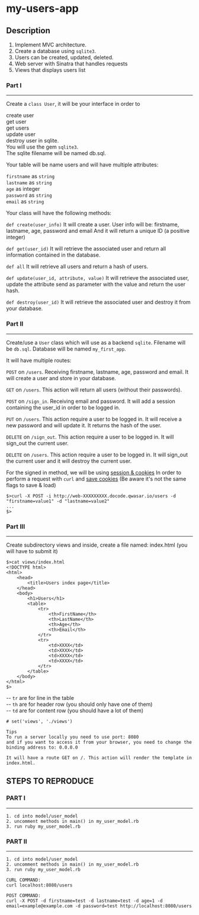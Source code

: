 # my-users-app

## Description

1. Implement MVC architecture.
2. Create a database using `sqlite3`.
3. Users can be created, updated, deleted.
4. Web server with Sinatra that handles requests
5. Views that displays users list

### Part I

---

Create a `class User`, it will be your interface in order to

create user </br>
get user </br>
get users </br>
update user </br>
destroy user in sqlite. </br>
You will use the gem `sqlite3`. </br>
The sqlite filename will be named db.sql. </br>

Your table will be name users and will have multiple attributes:

`firstname` as `string` </br>
`lastname` as `string` </br>
`age` as integer </br>
`password` as `string` </br>
`email` as `string` </br>

Your class will have the following methods:

`def create(user_info)`
It will create a user. User info will be: firstname, lastname, age, password and email
And it will return a unique ID (a positive integer)

`def get(user_id)`
It will retrieve the associated user and return all information contained in the database.

`def all`
It will retrieve all users and return a hash of users.

`def update(user_id, attribute, value)`
It will retrieve the associated user, update the attribute send as parameter with the value and return the user hash.

`def destroy(user_id)`
It will retrieve the associated user and destroy it from your database.

### Part II

---

Create/use a `User` class which will use as a backend `sqlite`. Filename will be `db.sql`. Database will be named `my_first_app`.

It will have multiple routes:

`POST` on `/users`. Receiving firstname, lastname, age, password and email. It will create a user and store in your database.

`GET` on `/users`. This action will return all users (without their passwords).

`POST` on `/sign_in`. Receiving email and password. It will add a session containing the user_id in order to be logged in.

`PUT` on `/users`. This action require a user to be logged in. It will receive a new password and will update it. It returns the hash of the user.

`DELETE` on `/sign_out`. This action require a user to be logged in. It will sign_out the current user.

`DELETE` on `/users`. This action require a user to be logged in. It will sign_out the current user and it will destroy the current user.

For the signed in method, we will be using [session & cookies](https://webapps-for-beginners.rubymonstas.org/sessions/sinatra_sessions.html)
In order to perform a request with `curl` and [save cookies](https://stackoverflow.com/questions/15995919/how-to-use-curl-to-send-cookies/23039038#23039038)
(Be aware it's not the same flags to save & load)

```
$>curl -X POST -i http://web-XXXXXXXXX.docode.qwasar.io/users -d "firstname=value1" -d "lastname=value2"
...
$>
```

### Part III

---

Create subdirectory views and inside, create a file named: index.html (you will have to submit it)

```
$>cat views/index.html
<!DOCTYPE html>
<html>
    <head>
        <title>Users index page</title>
    </head>
    <body>
        <h1>Users</h1>
        <table>
            <tr>
                <th>FirstName</th>
                <th>LastName</th>
                <th>Age</th>
                <th>Email</th>
            </tr>
            <tr>
                <td>XXXX</td>
                <td>XXXX</td>
                <td>XXXX</td>
                <td>XXXX</td>
            </tr>
        </table>
    </body>
</html>
$>
```

-- `tr` are for line in the table </br>
-- `th` are for header row (you should only have one of them) </br>
-- `td` are for content row (you should have a lot of them) </br>

```
# set('views', './views')
```

```
Tips
To run a server locally you need to use port: 8080
and if you want to access it from your browser, you need to change the binding address to: 0.0.0.0

It will have a route GET on /. This action will render the template in index.html.
```

## STEPS TO REPRODUCE

### PART I

---

```
1. cd into model/user_model
2. uncomment methods in main() in my_user_model.rb
3. run ruby my_user_model.rb
```

### PART II

---

```
1. cd into model/user_model
2. uncomment methods in main() in my_user_model.rb
3. run ruby my_user_model.rb

CURL COMMAND:
curl localhost:8080/users

POST COMMAND:
curl -X POST -d firstname=test -d lastname=test	-d age=1 -d email=example@example.com -d password=test http://localhost:8080/users
```
